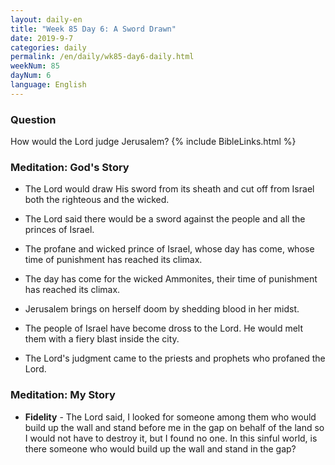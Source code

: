 ```yaml
---
layout: daily-en
title: "Week 85 Day 6: A Sword Drawn"
date: 2019-9-7 
categories: daily
permalink: /en/daily/wk85-day6-daily.html
weekNum: 85
dayNum: 6
language: English
---
```


### Question     
How would the Lord judge Jerusalem?
{% include BibleLinks.html %} 

### Meditation: God's Story   
+ The Lord would draw His sword from its sheath and cut off from Israel both the righteous and the wicked. 

+ The Lord said there would be a sword against the people and all the princes of Israel. 

+ The profane and wicked prince of Israel, whose day has come, whose time of punishment has reached its climax. 

+ The day has come for the wicked Ammonites, their time of punishment has reached its climax. 

+ Jerusalem brings on herself doom by shedding blood in her midst. 

+ The people of Israel have become dross to the Lord. He would melt them with a fiery blast inside the city. 

+ The Lord's judgment came to the priests and prophets who profaned the Lord. 

### Meditation: My Story   
+ **Fidelity** - The Lord said, I looked for someone among them who would build up the wall and stand before me in the gap on behalf of the land so I would not have to destroy it, but I found no one. In this sinful world, is there someone who would build up the wall and stand in the gap? 
